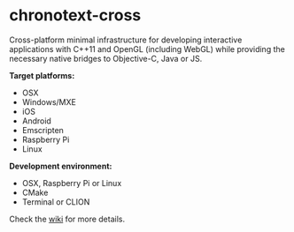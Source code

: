 # chronotext-cross

Cross-platform minimal infrastructure for developing interactive applications with C++11 and OpenGL (including WebGL) while providing the necessary native bridges to Objective-C, Java or JS.

**Target platforms:**
- OSX
- Windows/MXE
- iOS
- Android
- Emscripten
- Raspberry Pi
- Linux

**Development environment:**
- OSX, Raspberry Pi or Linux
- CMake
- Terminal or CLION

Check the [wiki](https://github.com/arielm/chronotext-cross/wiki) for more details.
